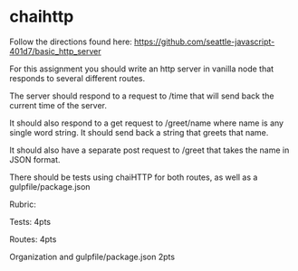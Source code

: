 # chaihttp 

Follow the directions found here: https://github.com/seattle-javascript-401d7/basic_http_server

 

For this assignment you should write an http server in vanilla node that responds to several different routes.

The server should respond to a request to /time that will send back the current time of the server.

It should also respond to a get request to /greet/name where name is any single word string. It should send back a string that greets that name.

It should also have a separate post request to /greet that takes the name in JSON format.

 

There should be tests using chaiHTTP for both routes, as well as a gulpfile/package.json

 

Rubric:

Tests: 4pts

Routes: 4pts

Organization and gulpfile/package.json 2pts
